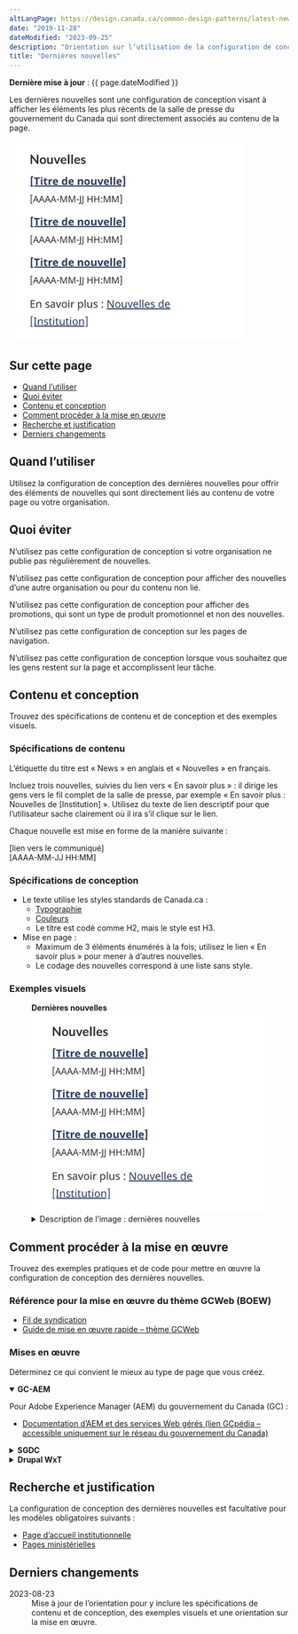```yaml
---
altLangPage: https://design.canada.ca/common-design-patterns/latest-news.html
date: "2019-11-28"
dateModified: "2023-09-25"
description: "Orientation sur l’utilisation de la configuration de conception des dernières nouvelles sur Canada.ca."
title: "Dernières nouvelles"
---
```

<style>
  h1#wb-cont::after {
    content: "";
    display: n;
    width: 0;
    padding-bottom: 0px;
    border-bottom: 0;
}
</style>
<p><strong>Dernière mise à jour</strong>&nbsp;: {{ page.dateModified }}</p>
<p>Les dernières nouvelles sont une configuration de conception visant à afficher les éléments les plus récents de la salle de presse du gouvernement du Canada qui sont directement associés au contenu de la page.</p>
<div class="pattern-demo mrgn-tp-lg mrgn-bttm-xl"><img src="/images/latest-news-fr.png" class="img-responsive" alt="" /></div>
<section>
  <h2>Sur cette page</h2>
  <ul>
    <li><a href="#utiliser">Quand l’utiliser</a></li>
    <li><a href="#eviter">Quoi éviter</a></li>
    <li><a href="#contenu">Contenu et conception</a></li>
    <li><a href="#œuvre">Comment procéder à la mise en œuvre</a></li>
    <li><a href="#recherche">Recherche et justification</a></li>
    <li><a href="#changements">Derniers changements</a></li>
  </ul>
</section>
<section id="utiliser">
  <h2>Quand l’utiliser</h2>
  <p>Utilisez la configuration de conception des dernières nouvelles pour offrir des éléments de nouvelles qui sont directement liés au contenu de votre page ou votre organisation.</p>
</section>
<section id="eviter">
  <h2>Quoi éviter</h2>
  <p>N’utilisez pas cette configuration de conception si votre organisation ne publie pas régulièrement de nouvelles.</p>
  <p>N’utilisez pas cette configuration de conception pour afficher des nouvelles d’une autre organisation ou pour du contenu non lié.</p>
  <p>N’utilisez pas cette configuration de conception pour afficher des promotions, qui sont un type de produit promotionnel et non des nouvelles.</p>
  <p>N’utilisez pas cette configuration de conception sur les pages de navigation.</p>
  <p>N’utilisez pas cette configuration de conception lorsque vous souhaitez que les gens restent sur la page et accomplissent leur tâche.</p>
</section>
<section id="contenu">
  <h2>Contenu et conception</h2>
  <p>Trouvez des spécifications de contenu et de conception et des exemples visuels.</p>
  <h3>Spécifications de contenu</h3>
  <p>L’étiquette du titre est &laquo;&nbsp;News&nbsp;&raquo; en anglais et &laquo;&nbsp;Nouvelles&nbsp;&raquo; en français.</p>
  <p>Incluez trois nouvelles, suivies du lien vers &laquo;&nbsp;En savoir plus&nbsp;&raquo;&nbsp;: il dirige les gens vers le fil complet de la salle de presse, par exemple &laquo;&nbsp;En savoir plus&nbsp;: Nouvelles de [Institution]&nbsp;&raquo;. Utilisez du texte de lien descriptif pour que l’utilisateur sache clairement où il ira s’il clique sur le lien.</p>
  <p>Chaque nouvelle est mise en forme de la manière suivante&nbsp;:</p>
  <p>[lien vers le communiqué]<br>
    [AAAA-MM-JJ HH:MM]</p>
  <h3>Spécifications de conception</h3>
  <ul>
    <li>Le texte utilise les styles standards de Canada.ca&nbsp;:
      <ul>
        <li><a href="/styles/typographie.html">Typographie</a></li>
        <li><a href="/styles/couleurs.html">Couleurs</a></li>
        <li>Le titre est codé comme H2, mais le style est H3.</li>
      </ul>
    </li>
    <li>Mise en page&nbsp;:
      <ul>
        <li>Maximum de 3 éléments énumérés à la fois; utilisez le lien &laquo;&nbsp;En savoir plus&nbsp;&raquo; pour mener à d’autres nouvelles.</li>
        <li>Le codage des nouvelles correspond à une liste sans style.</li>
      </ul>
    </li>
  </ul>
  <h3>Exemples visuels</h3>
  <div class="pattern-demo mrgn-tp-md mrgn-bttm-md">
    <figure class="mrgn-tp-md mrgn-bttm-lg">
      <figcaption><b>Dernières nouvelles</b></figcaption>
      <img src="/images/latest-news-fr.png" class="img-responsive" alt="Configuration de conception des dernières nouvelles. Version texte ci-dessous&nbsp;:" />
      <details>
        <summary class="wb-toggle" data-toggle='{"print":"on"}'>Description de l’image&nbsp;: dernières nouvelles</summary>
        <p>Un en-tête de section, Nouvelles, est suivi de trois liens. Chaque titre de lien est [Titre de la nouvelle]. Sous chaque lien, on trouve un espace réservé pour la date et l’heure, présenté comme AAAA-MM-JJ HH:MM. En dessous de la liste de liens et de dates, on trouve une ligne indiquant En savoir plus&nbsp;: Nouvelles de [Institution].</p>
      </details>
    </figure>
  </div>
</section>
<section id="œuvre">
  <h2>Comment procéder à la mise en œuvre</h2>
  <p>Trouvez des exemples pratiques et de code pour mettre en œuvre la configuration de conception des dernières nouvelles.</p>
  <h3>Référence pour la mise en œuvre du thème GCWeb (BOEW)</h3>
  <ul>
    <li><a href="https://wet-boew.github.io/GCWeb/components/gc-feeds/gc-feeds-fr.html">Fil de syndication</a></li>
    <li><a href="https://wet-boew.github.io/GCWeb/docs/implementing-fr.html">Guide de mise en œuvre rapide – thème GCWeb</a></li>
  </ul>
  <h3>Mises en œuvre</h3>
  <p>Déterminez ce qui convient le mieux au type de page que vous créez.</p>
  <div class="row">
    <div class="col-md-8">
      <div class="wb-tabs mrgn-tp-lg">
        <div class="tabpanels">
          <details id="004" open="open">
            <summary><strong>GC-AEM</strong></summary>
            <p class="mrgn-tp-lg">Pour Adobe Experience Manager (AEM) du gouvernement du Canada (GC)&nbsp;:</p>
            <ul>
              <li><a href="https://www.gcpedia.gc.ca/wiki/Documentation_d%27AEM_sp%C3%A9cifique_au_GC_6.5">Documentation d’AEM et des services Web gérés (lien GCpédia – accessible uniquement sur le réseau du gouvernement du Canada)</a></li>
            </ul>
          </details>
          <details id="005">
            <summary><strong>SGDC</strong></summary>
            <p class="mrgn-tp-lg">Pour la Solution de gabarits à déploiement centralisé (SGDC)&nbsp;:</p>
            <ul>
              <li><a href="https://cenw-wscoe.github.io/sgdc-cdts/docs/index-fr.html">Documentation de la SGDC</a></li>
            </ul>
          </details>
          <details id="006">
            <summary><strong>Drupal WxT</strong></summary>
            <p class="mrgn-tp-lg">Pour Drupal WxT&nbsp;:</p>
            <ul>
              <li><a href="https://drupalwxt.github.io/">Documentation de Drupal WxT</a> (en anglais seulement)</li>
            </ul>
          </details>
        </div>
      </div>
    </div>
  </div>
</section>
<section id="recherche">
  <h2>Recherche et justification</h2>
  <p>La configuration de conception des dernières nouvelles est facultative pour les modèles obligatoires suivants :</p>
  <ul>
    <li><a href="https://conception.canada.ca/modeles-obligatoire/pages-profil-institutionnel.html">Page d’accueil institutionnelle</a></li>
    <li><a href="https://conception.canada.ca/modeles-obligatoire/pages-profil-ministres.html">Pages ministérielles</a></li>
  </ul>
</section>
<section id="changements">
  <h2>Derniers changements</h2>
  <dl class="dl-horizontal">
    <dt>
      <time datetime="2023-08-13" class="link-muted">2023-08-23</time>
    </dt>
    <dd>Mise à jour de l’orientation pour y inclure les spécifications de contenu et de conception, des exemples visuels et une orientation sur la mise en œuvre.</dd>
  </dl>
</section>
